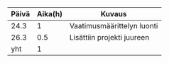 **Päivä**	| **Aika(h)**	|	**Kuvaus**
----------|-------------|-----------
24.3			|1|				Vaatimusmäärittelyn luonti
26.3      |0.5|     Lisättiin projekti juureen
yht |1|
